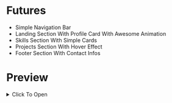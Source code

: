 # Futures
- Simple Navigation Bar
- Landing Section With Profile Card With Awesome Animation
- Skills Section With Simple Cards
- Projects Section With Hover Effect
- Footer Section With Contact Infos

# Preview
<details>
  <summary>Click To Open</summary>
  
  ## Navbar

  <img width="100%" src="https://i.postimg.cc/dVyM0frS/navbar.png" alt="navbar">

  ## Landing

  <img width="100%" src="https://i.postimg.cc/zfC9CRdC/landing.png" alt="landing">

  ## Skills

  <img width="100%" src="https://i.postimg.cc/d0PbZ99Q/skills.png" alt="skills">

  ## Projects

  <img width="100%" src="https://i.postimg.cc/NMQZpfVW/projects.png" alt="projects">
  
  ## Footer

  <img width="100%" src="https://i.postimg.cc/pX7bRvhF/footer.png" alt="footer">
  
</details>